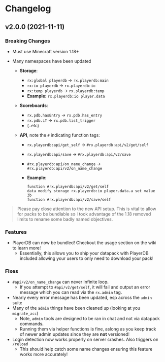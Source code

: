 # Changelog

<!--next-version-placeholder-->

## v2.0.0 (2021-11-11)
### Breaking Changes
* Must use Minecraft version 1.18+

* Many namespaces have been updated
	* **Storage**:
		* `rx:global playerdb` -> `rx.playerdb:main`
		* `rx:io playerdb` -> `rx.playerdb:io`
		* `rx:temp playerdb` -> `rx.playerdb:temp`
		* **Example**: `rx.playerdb:io player.data`
		
	* **Scoreboards**:
		* `rx.pdb.hasEntry` -> `rx.pdb.has_entry`
		* `rx.pdb.LT` -> `rx.pdb.list_trigger`
		* (..etc)
		
	* **API**, note the `#` indicating function tags:
		* `rx.playerdb:api/get_self` -> `#rx.playerdb:api/v2/get/self`
		
		* `rx.playerdb:api/save` -> `#rx.playerdb:api/v2/save`
		
		* `#rx.playerdb:api/on_name_change` -> `#rx.playerdb:api/v2/on_name_change`
		
		* **Example**:
			```mcfunction
			function #rx.playerdb:api/v2/get/self
			data modify storage rx.playerdb:io player.data.a set value 3b
			function #rx.playerdb:api/v2/save/self
			```

> Please pay close attention to the new API setup. This is vital to allow for packs to be bundlable so I took advantage of the 1.18 removed limits to rename some badly named objectives.

### Features
* PlayerDB can now be bundled! Checkout the usage section on the wiki to learn more!
	* Essentially, this allows you to ship your datapack with PlayerDB included allowing your users to only need to download your pack!

### Fixes
* `#api/v2/on_name_change` can never infinite loop.
	* If you attempt to `#api/v2/get/self`, it will fail and output an error message which you can read via the `rx.admin` tag.
* Nearly every error message has been updated, esp across the `admin` suite
* Many of the `admin` things have been cleaned up (looking at you `migrate_acc`)
	* Note, `admin` tools are designed to be ran in chat and not via datapack commands.
	* Running them via helper functions is fine, aslong as you keep track of newer admin updates since they are **not** versioned!
* Login detection now works properly on server crashes. Also triggers on `/reload`
	* This should help catch some name changes ensuring this feature works more accurately!
